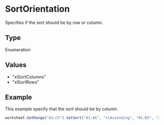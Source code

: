 # SortOrientation

Specifies if the sort should be by row or column.

## Type

Enumeration

## Values

- "xlSortColumns"
- "xlSortRows"


## Example

This example specify that the sort should be by column.

```javascript
worksheet.GetRange("A1:C5").SetSort("A1:A5", "xlAscending", "B1:B5", "xlDescending", "C1:C5", "xlAscending", "xlYes", "xlSortColumns");
```
